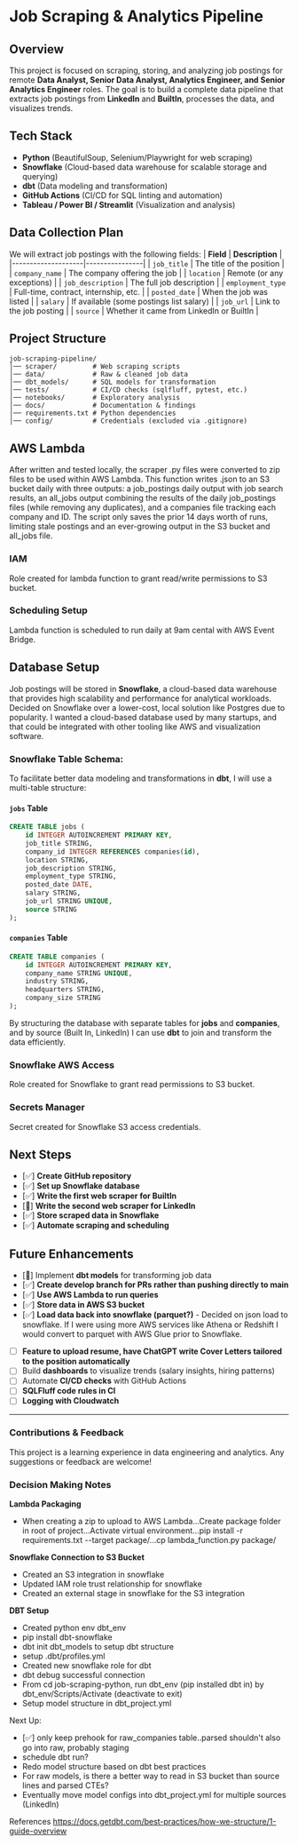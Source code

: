 # Job Scraping & Analytics Pipeline

## Overview
This project is focused on scraping, storing, and analyzing job postings for remote **Data Analyst, Senior Data Analyst, Analytics Engineer, and Senior Analytics Engineer** roles. The goal is to build a complete data pipeline that extracts job postings from **LinkedIn** and **BuiltIn**, processes the data, and visualizes trends.

## Tech Stack
- **Python** (BeautifulSoup, Selenium/Playwright for web scraping)
- **Snowflake** (Cloud-based data warehouse for scalable storage and querying)
- **dbt** (Data modeling and transformation)
- **GitHub Actions** (CI/CD for SQL linting and automation)
- **Tableau / Power BI / Streamlit** (Visualization and analysis)

## Data Collection Plan
We will extract job postings with the following fields:
| **Field**          | **Description** |
|--------------------|----------------|
| `job_title`       | The title of the position |
| `company_name`    | The company offering the job |
| `location`        | Remote (or any exceptions) |
| `job_description` | The full job description |
| `employment_type` | Full-time, contract, internship, etc. |
| `posted_date`     | When the job was listed |
| `salary`         | If available (some postings list salary) |
| `job_url`        | Link to the job posting |
| `source`         | Whether it came from LinkedIn or BuiltIn |

## Project Structure
```
job-scraping-pipeline/
│── scraper/         # Web scraping scripts
│── data/            # Raw & cleaned job data
│── dbt_models/      # SQL models for transformation
│── tests/           # CI/CD checks (sqlfluff, pytest, etc.)
│── notebooks/       # Exploratory analysis
│── docs/            # Documentation & findings
│── requirements.txt # Python dependencies
│── config/          # Credentials (excluded via .gitignore)
```

## AWS Lambda
After written and tested locally, the scraper .py files were converted to zip files to be used within AWS Lambda. This function writes .json to an S3 bucket daily with three outputs: a job_postings daily output with job search results, an all_jobs output combining the results of the daily job_postings files (while removing any duplicates), and a companies file tracking each company and ID. The script only saves the prior 14 days worth of runs, limiting stale postings and an ever-growing output in the S3 bucket and all_jobs file. 

### IAM
Role created for lambda function to grant read/write permissions to S3 bucket.

### Scheduling Setup
Lambda function is scheduled to run daily at 9am cental with AWS Event Bridge.

## Database Setup
Job postings will be stored in **Snowflake**, a cloud-based data warehouse that provides high scalability and performance for analytical workloads. Decided on Snowflake over a lower-cost, local solution like Postgres due to popularity. I wanted a cloud-based database used by many startups, and that could be integrated with other tooling like AWS and visualization software. 

### Snowflake Table Schema:
To facilitate better data modeling and transformations in **dbt**, I will use a multi-table structure:

#### `jobs` Table
```sql
CREATE TABLE jobs (
    id INTEGER AUTOINCREMENT PRIMARY KEY,
    job_title STRING,
    company_id INTEGER REFERENCES companies(id),
    location STRING,
    job_description STRING,
    employment_type STRING,
    posted_date DATE,
    salary STRING,
    job_url STRING UNIQUE,
    source STRING
);
```

#### `companies` Table
```sql
CREATE TABLE companies (
    id INTEGER AUTOINCREMENT PRIMARY KEY,
    company_name STRING UNIQUE,
    industry STRING,
    headquarters STRING,
    company_size STRING
);
```

By structuring the database with separate tables for **jobs** and **companies**, and by source (Built In, LinkedIn) I can use **dbt** to join and transform the data efficiently.

### Snowflake AWS Access
Role created for Snowflake to grant read permissions to S3 bucket.

### Secrets Manager
Secret created for Snowflake S3 access credentials.

## Next Steps
- [✅] **Create GitHub repository**
- [✅] **Set up Snowflake database**
- [✅] **Write the first web scraper for BuiltIn**
- [🔄] **Write the second web scraper for LinkedIn** 
- [✅] **Store scraped data in Snowflake**
- [✅] **Automate scraping and scheduling** 

## Future Enhancements
- [🔄] Implement **dbt models** for transforming job data
- [✅] **Create develop branch for PRs rather than pushing directly to main**
- [✅] **Use AWS Lambda to run queries**
- [✅] **Store data in AWS S3 bucket**
- [✅] **Load data back into snowflake (parquet?)**
          - Decided on json load to snowflake. If I were using more AWS services like Athena or Redshift I would convert to parquet with AWS Glue prior to Snowflake.
- [ ] **Feature to upload resume, have ChatGPT write Cover Letters tailored to the position automatically**
- [ ] Build **dashboards** to visualize trends (salary insights, hiring patterns)
- [ ] Automate **CI/CD checks** with GitHub Actions
- [ ] **SQLFluff code rules in CI**
- [ ] **Logging with Cloudwatch**

---
### **Contributions & Feedback**
This project is a learning experience in data engineering and analytics. Any suggestions or feedback are welcome!

### **Decision Making Notes**

**Lambda Packaging**
- When creating a zip to upload to AWS Lambda...Create package folder in root of project...Activate virtual environment...pip install -r requirements.txt --target package/...cp lambda_function.py package/

**Snowflake Connection to S3 Bucket**
- Created an S3 integration in snowflake
- Updated IAM role trust relationship for snowflake
- Created an external stage in snowflake for the S3 integration

**DBT Setup**
- Created python env dbt_env
- pip install dbt-snowflake
- dbt init dbt_models to setup dbt structure
- setup .dbt/profiles.yml
- Created new snowflake role for dbt
- dbt debug successful connection
- From cd job-scraping-python, run dbt_env (pip installed dbt in) by dbt_env/Scripts/Activate (deactivate to exit)
- Setup model structure in dbt_project.yml


Next Up:
- [✅] only keep prehook for raw_companies table..parsed shouldn't also go into raw, probably staging
- schedule dbt run?
- Redo model structure based on dbt best practices
- For raw models, is there a better way to read in S3 bucket than source lines and parsed CTEs?
- Eventually move model configs into dbt_project.yml for multiple sources (LinkedIn)

References
https://docs.getdbt.com/best-practices/how-we-structure/1-guide-overview